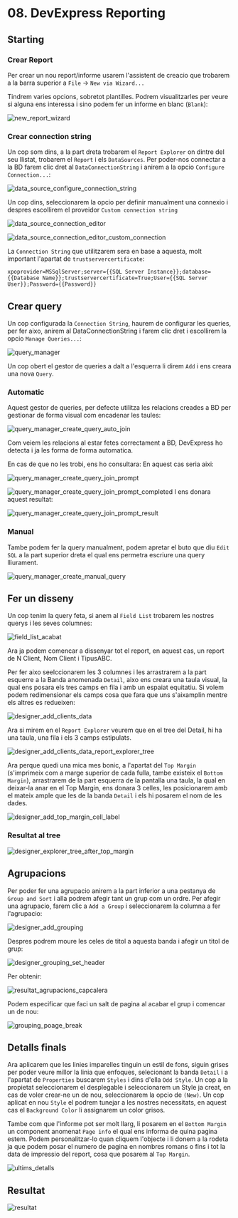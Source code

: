 # 08. DevExpress Reporting

## Starting

### Crear Report

Per crear un nou report/informe usarem l'assistent de creacio que trobarem a la barra superior a `File` -> `New via Wizard...`

Tindrem varies opcions, sobretot plantilles. Podrem visualitzarles per veure si alguna ens interessa i sino podem fer un informe en blanc (`Blank`):

![new_report_wizard]

### Crear connection string

Un cop som dins, a la part dreta trobarem el `Report Explorer` on dintre del seu llistat, trobarem el `Report` i els `DataSources`. Per poder-nos connectar a la BD farem clic dret al `DataConnectionString` i anirem a la opcio `Configure Connection...`:

![data_source_configure_connection_string]

Un cop dins, seleccionarem la opcio per definir manualment una connexio i despres escollirem el proveidor `Custom connection string`

![data_source_connection_editor]

![data_source_connection_editor_custom_connection]

La `Connection String` que utilitzarem sera en base a aquesta, molt important l'apartat de `trustservercertificate`:

```udl
xpoprovider=MSSqlServer;server={{SQL Server Instance}};database={{Database Name}};trustservercertificate=True;User={{SQL Server User}};Password={{Password}}
```

## Crear query

Un cop configurada la `Connection String`, haurem de configurar les queries, per fer aixo, anirem al DataConnectionString i farem clic dret i escollirem la opcio `Manage Queries...`:

![query_manager]

Un cop obert el gestor de queries a dalt a l'esquerra li direm `Add` i ens creara una nova `Query`.

### Automatic

Aquest gestor de queries, per defecte utilitza les relacions creades a BD per gestionar de forma visual com encadenar les taules:

![query_manager_create_query_auto_join]

Com veiem les relacions al estar fetes correctament a BD, DevExpress ho detecta i ja les forma de forma automatica.

<Columns>
<Column>
En cas de que no les trobi, ens ho consultara:
</Column>
<Column>
En aquest cas seria aixi:
</Column>
</Columns>
<Columns>
<Column>

![query_manager_create_query_join_prompt]
</Column>
<Column>

![query_manager_create_query_join_prompt_completed]
</Column>
</Columns>
I ens donara aquest resultat:

![query_manager_create_query_join_prompt_result]

### Manual

Tambe podem fer la query manualment, podem apretar el buto que diu `Edit SQL` a la part superior dreta el qual ens permetra escriure una query lliurament.

![query_manager_create_manual_query]

## Fer un disseny

Un cop tenim la query feta, si anem al `Field List` trobarem les nostres querys i les seves columnes:

![field_list_acabat]

Ara ja podem comencar a dissenyar tot el report, en aquest cas, un report de N Client, Nom Client i TipusABC.

Per fer aixo seelccionarem les 3 columnes i les arrastrarem a la part esquerre a la Banda anomenada `Detail`, aixo ens creara una taula visual, la qual ens posara els tres camps en fila i amb un espaiat equitatiu. Si volem podem redimensionar els camps cosa que fara que uns s'aixamplin mentre els altres es redueixen:

![designer_add_clients_data]

Ara si mirem en el `Report Explorer` veurem que en el tree del Detail, hi ha una taula, una fila i els 3 camps estipulats.

![designer_add_clients_data_report_explorer_tree]

Ara perque quedi una mica mes bonic, a l'apartat del `Top Margin` (s'imprimeix com a marge superior de cada fulla, tambe existeix el `Bottom Margin`), arrastrarem de la part esquerra de la pantalla una taula, la qual en deixar-la anar en el Top Margin, ens donara 3 celles, les posicionarem amb el mateix ample que les de la banda `Detail` i els hi posarem el nom de les dades.

![designer_add_top_margin_cell_label]

### Resultat al tree

![designer_explorer_tree_after_top_margin]

## Agrupacions

Per poder fer una agrupacio anirem a la part inferior a una pestanya de `Group and Sort` i alla podrem afegir tant un grup com un ordre. Per afegir una agrupacio, farem clic a `Add a Group` i seleccionarem la columna a fer l'agrupacio:

![designer_add_grouping]

Despres podrem moure les celes de titol a aquesta banda i afegir un titol de grup:

![designer_grouping_set_header]

Per obtenir:

![resultat_agrupacions_capcalera]

Podem especificar que faci un salt de pagina al acabar el grup i comencar un de nou:

![grouping_poage_break]

## Detalls finals

Ara aplicarem que les linies imparelles tinguin un estil de fons, siguin grises per poder veure millor la linia que enfoques, selecionant la banda `Detail` i a l'apartat de `Properties` buscarem `Styles` i dins d'ella `Odd Style`. Un cop a la propietat seleccionarem el desplegable i seleccionarem un Style ja creat, en cas de voler crear-ne un de nou, seleccionarem la opcio de `(New)`. Un cop aplicat en nou `Style` el podrem tunejar a les nostres necessitats, en aquest cas el `Background Color` li assignarem un color grisos.

Tambe com que l'informe pot ser molt llarg, li posarem en el `Bottom Margin` un component anomenat `Page info` el qual ens informa de quina pagina estem. Podem personalitzar-lo quan cliquem l'objecte i li donem a la rodeta ja que podem posar el numero de pagina en nombres romans o fins i tot la data de impressio del report, cosa que posarem al `Top Margin`.

![ultims_detalls]

## Resultat

![resultat]

[data_source_configure_connection_string]: /nowtech-docs/nowtech/documentacio_express/08_devexpress_reporting/data_source_configure_connection_string.png
[data_source_connection_editor]: /nowtech-docs/nowtech/documentacio_express/08_devexpress_reporting/data_source_connection_editor.png
[data_source_connection_editor_custom_connection]: /nowtech-docs/nowtech/documentacio_express/08_devexpress_reporting/data_source_connection_editor_custom_connection.png
[new_report_wizard]: /nowtech-docs/nowtech/documentacio_express/08_devexpress_reporting/new_report_wizard.png
[query_manager]: /nowtech-docs/nowtech/documentacio_express/08_devexpress_reporting/query_manager.png
[query_manager_create_manual_query]: /nowtech-docs/nowtech/documentacio_express/08_devexpress_reporting/query_manager_create_manual_query.png
[query_manager_create_query_auto_join]: /nowtech-docs/nowtech/documentacio_express/08_devexpress_reporting/query_manager_create_query_auto_join.png
[query_manager_create_query_join_prompt]: /nowtech-docs/nowtech/documentacio_express/08_devexpress_reporting/query_manager_create_query_join_prompt.png
[query_manager_create_query_join_prompt_completed]: /nowtech-docs/nowtech/documentacio_express/08_devexpress_reporting/query_manager_create_query_join_prompt_completed.png
[query_manager_create_query_join_prompt_result]: /nowtech-docs/nowtech/documentacio_express/08_devexpress_reporting/query_manager_create_query_join_prompt_result.png
[field_list_acabat]: /nowtech-docs/nowtech/documentacio_express/08_devexpress_reporting/field_list_acabat.png
[designer_add_clients_data]: /nowtech-docs/nowtech/documentacio_express/08_devexpress_reporting/designer_add_clients_data.png
[designer_add_clients_data_report_explorer_tree]: /nowtech-docs/nowtech/documentacio_express/08_devexpress_reporting/designer_add_clients_data_report_explorer_tree.png
[designer_add_top_margin_cell_label]: /nowtech-docs/nowtech/documentacio_express/08_devexpress_reporting/designer_add_top_margin_cell_label.png
[designer_explorer_tree_after_top_margin]: /nowtech-docs/nowtech/documentacio_express/08_devexpress_reporting/designer_explorer_tree_after_top_margin.png
[ultims_detalls]: /nowtech-docs/nowtech/documentacio_express/08_devexpress_reporting/ultims_detalls.png
[resultat]: /nowtech-docs/nowtech/documentacio_express/08_devexpress_reporting/resultat.png
[designer_add_grouping]: /nowtech-docs/nowtech/documentacio_express/08_devexpress_reporting/designer_add_grouping.png
[designer_grouping_set_header]: /nowtech-docs/nowtech/documentacio_express/08_devexpress_reporting/designer_grouping_set_header.png
[resultat_agrupacions_capcalera]: /nowtech-docs/nowtech/documentacio_express/08_devexpress_reporting/resultat_agrupacions_capcalera.png

[grouping_poage_break]: /nowtech-docs/nowtech/documentacio_express/08_devexpress_reporting/grouping_poage_break.png

